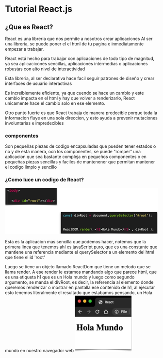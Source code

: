 
# Tutorial React.js
## ¿Que es React?

React es una libreria que nos permite a nosotros crear aplicaciones
Al ser una libreria, se puede poner el el html de tu pagina e inmediatamente  empezar a trabajar.

React está hecho para trabajar con aplicaciones de todo tipo de magnitud, ya sea  aplicacicones sencillas, aplicaciones intermedias o aplicaciones robustas 
con alto nivel de interactividad

Esta libreria, al ser declarativa hace facil seguir patrones de diseño y crear interfaces de usuario interactivas

Es increiblemente eficiente, ya que cuendo se hace un cambio y este cambio impacta en el html y hay que volver a renderizarlo, React unicamente 
hace el cambio solo en ese elemento.

Otro punto fuerte es que React trabaja de manera predecible porque toda la informacion fluye en una sola direccion, y esto ayuda a prevenir mutaciones involuntarias e impredecibles

### componentes

Son pequeñas piezas de codigo encapsuladas que pueden tener estados o no y de esta manera, ocn los componentes, se puede "romper" una aplicacion que sea bastante compleja en pequeños componentes o en pequeñas piezas sencillas y faciles de mantenener que permitan mantener el codigo limpio y sencillo


### ¿Como luce un codigo de React?

![](https://raw.githubusercontent.com/fernando479/ArquitecturaSofware2020/main/Tutorial1/image.png)


Esta es la aplicacion mas sencilla que podemos hacer, notemos que la primera linea que tenemos ahí es javaScript puro, que es una constante que mantiene una referencia mediante el querySelector a un elemento del html que tiene el id 'root'

Luego se tiene un objeto llamado ReactDom que tiene un metodo que se llama render. A ese render le estamos mandando  algo que parece html, que es una etiqueta h1 que es un Hola mundo y luego como segundo argumento, se manda el divRoot, es decir, la referencia al elemento donde queremos renderizar o mostrar en pantalla ese contenido de h1, al ejecutar esto tenemos literalmente el resultado que estabamos pensando, un Hola mundo en nuestro navegador web
![](https://raw.githubusercontent.com/fernando479/ArquitecturaSofware2020/main/Tutorial1/Selection_001.png)
